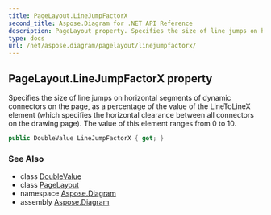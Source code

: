 ```yaml
---
title: PageLayout.LineJumpFactorX
second_title: Aspose.Diagram for .NET API Reference
description: PageLayout property. Specifies the size of line jumps on horizontal segments of dynamic connectors on the page as a percentage of the value of the LineToLineX element which specifies the horizontal clearance between all connectors on the drawing page. The value of this element ranges from 0 to 10
type: docs
url: /net/aspose.diagram/pagelayout/linejumpfactorx/
---
```

## PageLayout.LineJumpFactorX property

Specifies the size of line jumps on horizontal segments of dynamic connectors on the page, as a percentage of the value of the LineToLineX element (which specifies the horizontal clearance between all connectors on the drawing page). The value of this element ranges from 0 to 10.

```csharp
public DoubleValue LineJumpFactorX { get; }
```

### See Also

* class [DoubleValue](../../doublevalue/)
* class [PageLayout](../)
* namespace [Aspose.Diagram](../../pagelayout/)
* assembly [Aspose.Diagram](../../../)


